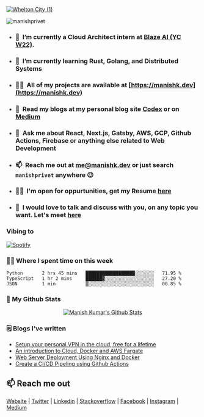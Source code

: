 <a href="https://manishk.dev">![Whelton City (1)](https://user-images.githubusercontent.com/54291836/125185700-e950b980-e243-11eb-938c-8059f2c6475b.png)</a>

<p align="left"> <img src="https://komarev.com/ghpvc/?username=manishprivet" alt="manishprivet" /> </p>

- ### 🔭&nbsp; I’m currently a Cloud Architect intern at [Blaze AI (YC W22)](https://withblaze.app).

- ### 🌱 &nbsp;I’m currently learning **Rust, Golang, and Distributed Systems**

- ### 👨‍💻&nbsp; All of my projects are available at [https://manishk.dev](https://manishk.dev)

- ### 📝&nbsp; Read my blogs at my personal blog site [Codex](https://blog.manishk.dev) or on [Medium](https://medium.com/@manishprivet)

- ### 💬 &nbsp;Ask me about **React, Next.js, Gatsby, AWS, GCP, Github Actions, Firebase or anything else related to Web Development**

- ### 📫&nbsp; Reach me out at <a href="mailto:me@manishk.dev"><b>me@manishk.dev</b></a> or just search `manishprivet` anywhere 😉

- ### 👨‍💼&nbsp; I'm open for oppurtunities, get my Resume [here](https://manishk.dev/resume.pdf)

- ### 🤝&nbsp; I would love to talk and discuss with you, on any topic you want. Let's meet [here](https://calendly.com/manishprivet/15min)

### Vibing to
[![Spotify](https://spotify-live.vercel.app/api/spotify)](https://open.spotify.com/user/ak6rgwer8utlykvcgi7gc73mq)

### 👨‍💻 Where I spent time on this week
<!--START_SECTION:waka-->

```text
Python       2 hrs 45 mins   ██████████████████░░░░░░░   71.95 %
TypeScript   1 hr 2 mins     ██████▓░░░░░░░░░░░░░░░░░░   27.20 %
JSON         1 min           ▒░░░░░░░░░░░░░░░░░░░░░░░░   00.85 %
```

<!--END_SECTION:waka-->

### 👀 My Github Stats

<p align="center"> <a href="https://git.io/streak-stats"><img alt="Manish Kumar's Github Stats" src="http://github-readme-streak-stats.herokuapp.com?user=manishprivet&theme=onedark&hide_border=true" /></a> </p>


<!-- <a href="https://github.com/manishprivet/github-readme-stats"><img alt="Manish Kumar's Github Stats" src="https://github-readme-stats.vercel.app/api?username=manishprivet&show_icons=true&count_private=true&theme=github_dark&hide_border=true&bg_color=0D1117" /></a>
  <a href="https://github.com/manishprivet/github-readme-stats"><img alt="Manish Kumar's Top Languages" src="https://github-readme-stats.vercel.app/api/top-langs/?username=manishprivet&langs_count=8&count_private=true&layout=compact&theme=react&hide_border=true&bg_color=0D1117" /></a> -->

<!-- [![Top Langs](https://github-readme-stats.vercel.app/api/top-langs/?username=manishprivet&layout=compact)](https://github.com/manishprivet) -->
<!-- ![Coder rank](https://cr-ss-service.azurewebsites.net/api/ScreenShot?widget=summary&username=manishprivet&width=250) -->

<!-- ![Manish's github activity graph](https://activity-graph.herokuapp.com/graph?username=manishprivet&theme=nord&bg_color=0D1117&hide_border=true) -->

### 🗒 Blogs I've written
- [Setup your personal VPN in the cloud, free for a lifetime](https://medium.com/tech-iiitg/setup-your-personal-vpn-in-the-cloud-free-for-a-lifetime-52e93b3e30b5)
- [An introduction to Cloud, Docker and AWS Fargate](https://medium.com/@manishprivet/hey-folks-e4a300a5465c?source=rss-7d6d2d7e2bab------2)
- [Web Server Deployment Using Nginx and Docker](https://blog.manishk.dev/server-deployment-using-nginx-and-docker/)
- [Create a CI/CD Pipeling using Github Actions](https://blog.manishk.dev/create-a-ci-cd-pipeline-using-github-actions/)

## 📫 Reach me out
<a href="https://manishk.dev" target="blank">Website</a> | 
<a href="https://twitter.com/manishprivet" target="blank">Twitter</a> | 
<a href="https://linkedin.com/in/manishprivet" target="blank">Linkedin</a> | 
<a href="https://stackoverflow.com/users/manishprivet" target="blank">Stackoverflow</a> | 
<a href="https://fb.com/manishprivet" target="blank">Facebook</a> | 
<a href="https://instagram.com/manishprivet" target="blank">Instagram</a> | 
<a href="https://medium.com/@manishprivet" target="blank">Medium</a>
